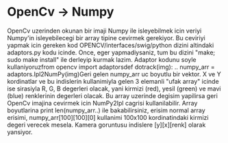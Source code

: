 # OpenCv -> Numpy

OpenCv uzerinden okunan bir imaji Numpy ile isleyebilmek icin veriyi
Numpy'in isleyebilecegi bir array tipine cevirmek gerekiyor. Bu
ceviriyi yapmak icin gereken kod OPENCV/interfaces/swig/python dizini
altindaki adaptors.py kodu icinde. Once, eger yapmadiysaniz, tum bu
dizini "make; sudo make install" ile derleyip kurmak lazim. Adaptor
kodunu soyle kullaniyoruzfrom opencv import adaptorsdef dotrack(img):
..  numpy_arr = adaptors.Ipl2NumPy(img)Geri gelen numpy_arr uc boyutlu
bir vektor. X ve Y kordinatlar ve bu indislerin kullanimiyla gelen 3
elemanli "ufak array" icinde ise sirasiyla R, G, B degerleri olacak,
yani kirmizi (red), yesil (green) ve mavi (blue) renklerinin degerleri
olacak. Bu array uzerinde degisim yapilirsa geri OpenCv imajina
cevirmek icin NumPy2Ipl cagrisi kullanilabilir. Array boyutlarina
print len(numpy_arr..) ile bakabilirsiniz, erisim normal array
erisimi, numpy_arr[100][100][0] kullanimi 100x100 kordinatindaki
kirmizi degeri verecek mesela. Kamera goruntusu indislere [y][x][renk]
olarak yansiyor.




